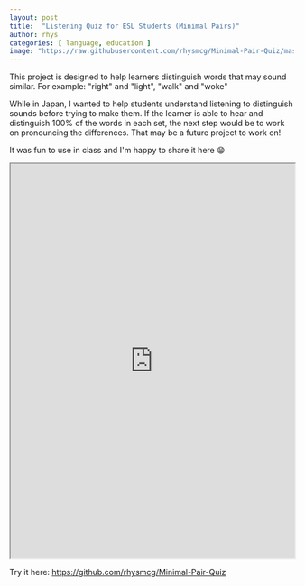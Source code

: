 ```yaml
---
layout: post
title:  "Listening Quiz for ESL Students (Minimal Pairs)"
author: rhys
categories: [ language, education ]
image: "https://raw.githubusercontent.com/rhysmcg/Minimal-Pair-Quiz/master/minimalpairs.jpg"
---
```


This project is designed to help learners distinguish words that may sound similar. For example: "right" and "light", "walk" and "woke"

While in Japan, I wanted to help students understand listening to distinguish sounds before trying to make them. If the learner is able to hear and distinguish 100% of the words in each set, the next step would be to work on pronouncing the differences. That may be a future project to work on!

It was fun to use in class and I'm happy to share it here 😁


<iframe src="https://rhysmcg.github.io/Minimal-Pair-Quiz/" width="100%" height="700px"></iframe>

Try it here: <a href="https://github.com/rhysmcg/Minimal-Pair-Quiz">https://github.com/rhysmcg/Minimal-Pair-Quiz</a>
